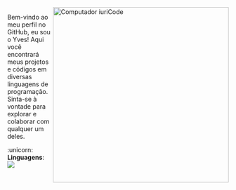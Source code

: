 <img src="https://raw.githubusercontent.com/MicaelliMedeiros/micaellimedeiros/master/image/computer-illustration.png" min-width="400px" max-width="400px" width="400px" align="right" alt="Computador iuriCode">

<p align="left"> 
Bem-vindo ao meu perfil no GitHub, eu sou o Yves!
Aqui você encontrará meus projetos e códigos em diversas linguagens de programação. Sinta-se à vontade para explorar e colaborar com qualquer um deles.
<pt/br>


<p align="left">
  :unicorn: <strong>Linguagens</strong>: <img src="https://skillicons.dev/icons?i=python,css,html,java"/>
</p>
